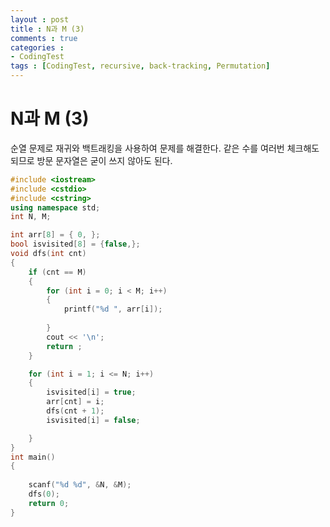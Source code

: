 ```yaml
---
layout : post
title : N과 M (3) 
comments : true
categories : 
- CodingTest
tags : [CodingTest, recursive, back-tracking, Permutation]
---
```

# N과 M (3) 
순열 문제로 재귀와 백트래킹을 사용하여 문제를 해결한다.
같은 수를 여러번 체크해도 되므로 방문 문자열은 굳이 쓰지 않아도 된다.
```cpp
#include <iostream>
#include <cstdio>
#include <cstring>
using namespace std;
int N, M;

int arr[8] = { 0, };
bool isvisited[8] = {false,};
void dfs(int cnt)
{
	if (cnt == M)
	{
		for (int i = 0; i < M; i++)
		{
			printf("%d ", arr[i]);
			
		}
		cout << '\n';
		return ;
	}

	for (int i = 1; i <= N; i++)
	{
		isvisited[i] = true;
		arr[cnt] = i;
		dfs(cnt + 1);
		isvisited[i] = false;

	}
}
int main()
{
	
	scanf("%d %d", &N, &M);
	dfs(0);
	return 0;
}
```